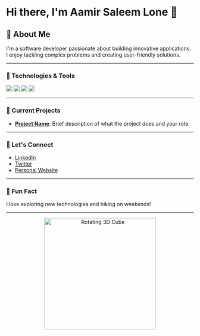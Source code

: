 # Hi there, I'm Aamir Saleem Lone 👋

## 🚀 About Me
I'm a software developer passionate about building innovative applications. I enjoy tackling complex problems and creating user-friendly solutions.

---

### 🔧 Technologies & Tools
<p>
  <img src="https://img.shields.io/badge/-JavaScript-black?style=flat-square&logo=javascript" />
  <img src="https://img.shields.io/badge/-React-black?style=flat-square&logo=react" />
  <img src="https://img.shields.io/badge/-Python-black?style=flat-square&logo=python" />
  <img src="https://img.shields.io/badge/-Node.js-black?style=flat-square&logo=node.js" />
</p>

---

### 🌟 Current Projects
- **[Project Name](link)**: Brief description of what the project does and your role.

---

### 💬 Let's Connect
- [LinkedIn](https://www.linkedin.com/in/yourprofile)
- [Twitter](https://twitter.com/yourusername)
- [Personal Website](https://yourwebsite.com)

---

### 🎉 Fun Fact
I love exploring new technologies and hiking on weekends!

---

<div align="center">
  <img src="https://media.giphy.com/media/26uf9P6z5LeSgYdS8/giphy.gif" alt="Rotating 3D Cube" width="300"/>
</div>
